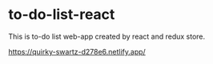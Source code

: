 # to-do-list-react
This is to-do list web-app created by  react and redux store.



https://quirky-swartz-d278e6.netlify.app/
